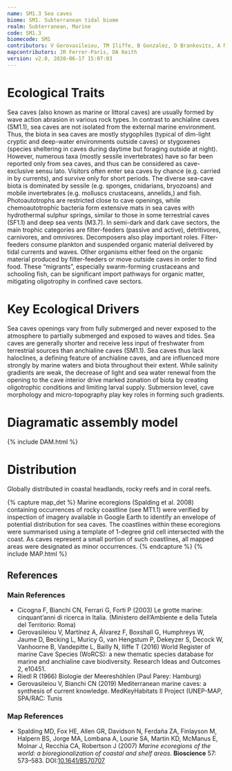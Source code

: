 ```yaml
---
name: SM1.3 Sea caves
biome: SM1. Subterranean tidal biome
realm: Subterranean, Marine
code: SM1.3
biomecode: SM1
contributors: V Gerovasileiou, TM Iliffe, B Gonzalez, D Brankovits, A Martínez García, DA Keith
mapcontributors: JR Ferrer-Paris, DA Keith
version: v2.0, 2020-06-17 15:07:03
---
```

# Ecological Traits
 
Sea caves (also known as marine or littoral caves) are usually formed by wave action abrasion in various rock types. In contrast to anchialine caves (SM1.1), sea caves are not isolated from the external marine environment. Thus, the biota in sea caves are mostly stygophiles (typical of dim-light cryptic and deep-water environments outside caves) or stygoxenes (species sheltering in caves during daytime but foraging outside at night). However, numerous taxa (mostly sessile invertebrates) have so far been reported only from sea caves, and thus can be considered as cave-exclusive sensu lato. Visitors often enter sea caves by chance (e.g. carried in by currents), and survive only for short periods. The diverse sea-cave biota is dominated by sessile (e.g. sponges, cnidarians, bryozoans) and mobile invertebrates (e.g. molluscs crustaceans, annelids,) and fish. Photoautotrophs are restricted close to cave openings, while chemoautotrophic bacteria form extensive mats in sea caves with hydrothermal sulphur springs, similar to those in some terrestrial caves (SF1.1) and deep sea vents (M3.7). In semi-dark and dark cave sectors, the main trophic categories are filter-feeders (passive and active), detritivores, carnivores, and omnivores. Decomposers also play important roles. Filter-feeders consume plankton and suspended organic material delivered by tidal currents and waves. Other organisms either feed on the organic material produced by filter-feeders or move outside caves in order to find food. These “migrants”, especially swarm-forming crustaceans and schooling fish, can be significant import pathways for organic matter, mitigating oligotrophy in confined cave sectors. 
 
# Key Ecological Drivers
 
Sea caves openings vary from fully submerged and never exposed to the atmosphere to partially submerged and exposed to waves and tides. Sea caves are generally shorter and receive less input of freshwater from terrestrial sources than anchialine caves (SM1.1). Sea caves thus lack haloclines, a defining feature of anchialine caves, and are influenced more strongly by marine waters and biota throughout their extent. While salinity gradients are weak, the decrease of light and sea water renewal from the opening to the cave interior drive marked zonation of biota by creating oligotrophic conditions and limiting larval supply. Submersion level, cave morphology and micro-topography play key roles in forming such gradients.

 
# Diagramatic assembly model
 
{% include DAM.html %}
 
# Distribution
 
Globally distributed in coastal headlands, rocky reefs and in coral reefs.

{% capture map_det %}
Marine ecoregions (Spalding et al. 2008) containing occurrences of rocky coastline (see MT1.1) were verified by inspection of imagery available in Google Earth to identify an envelope of potential distribution for sea caves. The coastlines within these ecoregions were summarised using a template of 1-degree grid cell intersected with the coast. As caves represent a small portion of such coastlines, all mapped areas were designated as minor occurrences.
{% endcapture %}
{% include MAP.html %}

## References
### Main References
* Cicogna F, Bianchi CN, Ferrari G, Forti P (2003) Le grotte marine: cinquant’anni di ricerca in Italia. (Ministero dell’Ambiente e della Tutela del Territorio: Roma)
* Gerovasileiou V, Martínez A, Álvarez F, Boxshall G, Humphreys W, Jaume D, Becking L, Muricy G, van Hengstum P, Dekeyzer S, Decock W, Vanhoorne B, Vandepitte L, Bailly N, Iliffe T (2016) World Register of marine Cave Species (WoRCS): a new thematic species database for marine and anchialine cave biodiversity. Research Ideas and Outcomes 2, e10451.
* Riedl R (1966) Biologie der Meereshöhlen (Paul Parey: Hamburg)
* Gerovasileiou V, Bianchi CN (2019) Mediterranean marine caves: a synthesis of current knowledge. MedKeyHabitats II Project (UNEP-MAP, SPA/RAC: Tunis
### Map References
* Spalding MD, Fox HE, Allen GR, Davidson N, Ferdaña ZA, Finlayson M, Halpern BS, Jorge MA, Lombana A, Lourie SA, Martin KD, McManus E, Molnar J, Recchia CA, Robertson J (2007) *Marine ecoregions of the world: a bioregionalization of coastal and shelf areas*. **Bioscience** 57: 573–583. DOI:[10.1641/B570707](https://doi.org/10.1641/B570707)
 
